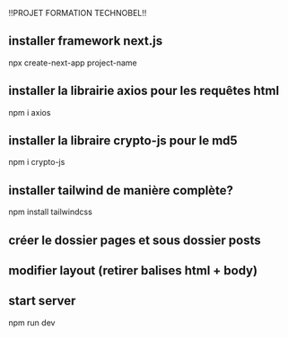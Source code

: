 !!PROJET FORMATION TECHNOBEL!!

## installer framework next.js
npx create-next-app project-name

## installer la librairie axios pour les requêtes html 
npm i axios

## installer la libraire crypto-js pour le md5
npm i crypto-js

## installer tailwind de manière complète?
npm install tailwindcss

## créer le dossier pages et sous dossier posts

## modifier layout (retirer balises html + body)

## start server
npm run dev
